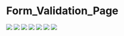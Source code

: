# Form_Validation_Page

![](https://pbs.twimg.com/media/FdEgFWBXoAAm7fi?format=jpg&name=large)
![](https://pbs.twimg.com/media/FdEgDY-WQAYmBmu?format=jpg&name=large)
![](https://pbs.twimg.com/media/FdEgAQDWYAAKQbp?format=jpg&name=large)
![](https://pbs.twimg.com/media/FdCA0OqXkAYJ3x2?format=jpg&name=large)
![](https://pbs.twimg.com/media/FdB38OsXoAgOV2l?format=jpg&name=large)
![]( https://pbs.twimg.com/media/FdB1DmDXwAAlYfK?format=png&name=360x360 )
![](https://pbs.twimg.com/media/Fc_ajiMXkAALsZc?format=png&name=360x360)
